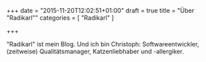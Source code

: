 +++
date = "2015-11-20T12:02:51+01:00"
draft = true
title = "Über \"Radikarl\""
categories = [ "Radikarl" ]

+++

"Radikarl" ist mein Blog. Und ich bin Christoph: Softwareentwickler, (zeitweise) Qualitätsmanager, Katzenliebhaber und -allergiker. 
